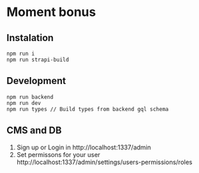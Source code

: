 # Moment bonus

## Instalation

```
npm run i
npm run strapi-build
```

## Development

```
npm run backend
npm run dev
npm run types // Build types from backend gql schema
```

## CMS and DB
1. Sign up or Login in http://localhost:1337/admin
2. Set permissons for your user http://localhost:1337/admin/settings/users-permissions/roles